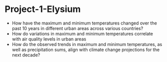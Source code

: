 # Project-1-Elysium
- How have the maximum and minimum temperatures changed over the past 10 years in different urban areas across various countries?
- How do variations in maximum and minimum temperatures correlate with air quality levels in urban areas
- How do the observed trends in maximum and minimum temperatures, as well as precipitation sums, align with climate change projections for the next decade?
